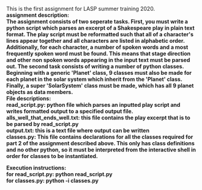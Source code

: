 This is the first assignment for LASP summer training 2020. <br>
<b>assignment description<b>:<br>
The assignment consists of two seperate tasks. First, you must write a python script which parses an excerpt of a Shakespeare play in 
plain text format. The play script must be reformatted such that all of a character's lines appear together and all characters are listed
in alphabetic order. Additionally, for each character, a number of spoken words and a most frequently spoken word must be found. This means
that stage direction and other non spoken words appearing in the input text must be parsed out. The second task consists of writing a
number of python classes. Beginning with a generic 'Planet' class, 9 classes must also be made for each planet in the solar system which
inherit from the 'Planet' class. Finally, a super 'SolarSystem' class must be made, which has all 9 planet objects as data members.<br>
<b>File descriptions<b>:<br>
read_script.py: python file which parses an inputted play script and writes formatted output to a specified output file. <br>
alls_well_that_ends_well.txt: this file contains the play excerpt that is to be parsed by read_script.py<br>
output.txt: this is a text file where output can be written<br>
classes.py: This file contains declarations for all the classes required for part 2 of the assignment described above. This only has class
definitions and no other python, so it must be interpreted from the interactive shell in order for classes to be instantiated.<br>

<b>Execution instructions<b>:<br>
  for read_script.py: python read_script.py <path to input file> <path to output file><br>
  for classes.py: python -i classes.py<br>
